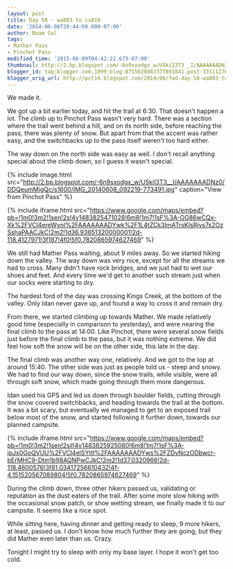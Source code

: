 ```yaml
---
layout: post
title: Day 58 - wa803 to cs819
date: '2014-06-08T20:44:00.000-07:00'
author: Noam Gal
tags:
- Mather Pass
- Pinchot Pass
modified_time: '2015-08-09T04:42:22.673-07:00'
thumbnail: http://2.bp.blogspot.com/-6n9sxodgx_w/U5kiI3T3__I/AAAAAAADNz0/DDQeumMigQc/s72-c/IMG_20140608_092219-773491.jpg
blogger_id: tag:blogger.com,1999:blog-8715620883377891841.post-3311127610546016762
blogger_orig_url: http://pct14.blogspot.com/2014/06/fwd-day-58-wa803-to-cs819.html
---
```

We made it.

We got up a bit earlier today, and hit the trail at 6:30. That doesn't happen a lot. The climb up to Pinchot Pass wasn't very hard. There was a section where the trail went behind a hill, and on its north side, before reaching the pass, there was plenty of snow. But apart from that the accent was rather easy, and the switchbacks up to the pass itself weren't too hard either.

The way down on the north side was easy as well. I don't recall anything special about the climb down, so I guess it wasn't special.

{% include image.html src="http://2.bp.blogspot.com/-6n9sxodgx_w/U5kiI3T3__I/AAAAAAADNz0/DDQeumMigQc/s1600/IMG_20140608_092219-773491.jpg" caption="View from Pinchot Pass" %}

{% include iframe.html src="https://www.google.com/maps/embed?pb=!1m0!3m2!1sen!2s!4v1483825471028!6m8!1m7!1sF%3A-GG86wCQx-Xk%2FVCl4ereWynI%2FAAAAAAADYwk%2F1L4tZCk3ImATrsKIsRjvs7s2OzSshaPAACJkC!2m2!1d36.93651320000001!2d-118.4127971!3f187!4f0!5f0.7820865974627469" %}

We still had Mather Pass waiting, about 9 miles away. So we started hiking down the valley. The way down was very nice, except for all the streams we had to cross. Many didn't have rock bridges, and we just had to wet our shoes and feet. And every time we'd get to another such stream just when our socks were starting to dry.

The hardest ford of the day was crossing Kings Creek, at the bottom of the valley. Only Idan never gave up, and found a way to cross it and remain dry.

From there, we started climbing up towards Mather. We made relatively good time (especially in comparison to yesterday), and were nearing the final climb to the pass at 14:00. Like Pinchot, there were several snow fields just before the final climb to the pass, but it was nothing extreme. We did feel how soft the snow will be on the other side, this late in the day.

The final climb was another way one, relatively. And we got to the top at around 15:40. The other side was just as people told us - steep and snowy. We had to find our way down, since the snow trails, while visible, were all through soft snow, which made going through them more dangerous.

Idan used his GPS and led us down through boulder fields, cutting through the snow covered switchbacks, and heading towards the trail at the bottom. It was a bit scary, but eventually we managed to get to an exposed trail below most of the snow, and started following it further down, towards our planned campsite.

{% include iframe.html src="https://www.google.com/maps/embed?pb=!1m0!3m2!1sen!2sil!4v1483825925080!6m8!1m7!1sF%3A-ipJx0GoQVUU%2FVCl4elSYttI%2FAAAAAAADYws%2FZDvNczODbwcr-bErMHC9-Dtm1b98AQNPwCJkC!2m2!1d37.0320966!2d-118.4600576!3f81.03417256610432!4f-4.151520567089804!5f0.7820865974627469" %}

During the climb down, three other hikers passed us, validating or reputation as the dust eaters of the trail. After some more slow hiking with the occasional snow patch, or shoe wetting stream, we finally made it to our campsite. It seems like a nice spot.

While sitting here, having dinner and getting ready to sleep, 9 more hikers, at least, passed us. I don't know how much further they are going, but they did Mather even later than us. Crazy.

Tonight I might try to sleep with only my base layer. I hope it won't get too cold.

